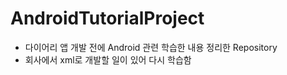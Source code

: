 # AndroidTutorialProject
- 다이어리 앱 개발 전에 Android 관련 학습한 내용 정리한 Repository
- 회사에서 xml로 개발할 일이 있어 다시 학습함